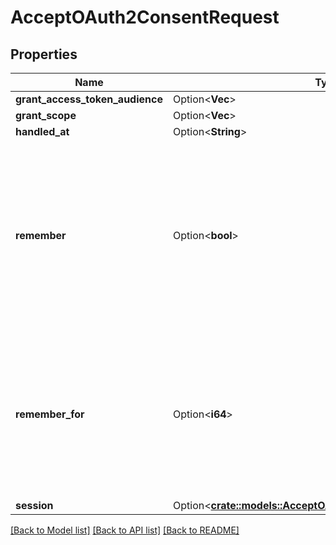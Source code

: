 # AcceptOAuth2ConsentRequest

## Properties

Name | Type | Description | Notes
------------ | ------------- | ------------- | -------------
**grant_access_token_audience** | Option<**Vec<String>**> |  | [optional]
**grant_scope** | Option<**Vec<String>**> |  | [optional]
**handled_at** | Option<**String**> |  | [optional]
**remember** | Option<**bool**> | Remember, if set to true, tells ORY Hydra to remember this consent authorization and reuse it if the same client asks the same user for the same, or a subset of, scope. | [optional]
**remember_for** | Option<**i64**> | RememberFor sets how long the consent authorization should be remembered for in seconds. If set to `0`, the authorization will be remembered indefinitely. | [optional]
**session** | Option<[**crate::models::AcceptOAuth2ConsentRequestSession**](acceptOAuth2ConsentRequestSession.md)> |  | [optional]

[[Back to Model list]](../README.md#documentation-for-models) [[Back to API list]](../README.md#documentation-for-api-endpoints) [[Back to README]](../README.md)


